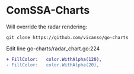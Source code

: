 # ComSSA-Charts

Will override the radar rendering:

`git clone https://github.com/vicanso/go-charts`

Edit line go-charts/radar_chart.go:224
```diff
+ FillColor:   color.WithAlpha(120),
- FillColor:   color.WithAlpha(20),
```